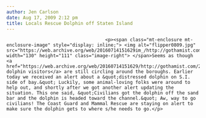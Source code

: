```yaml
---
author: Jen Carlson
date: Aug 17, 2009 2:12 pm
title: Locals Rescue Dolphin off Staten Island
---
```


	
										<p><span class="mt-enclosure mt-enclosure-image" style="display: inline;"> <img alt="flipper0809.jpg" src="https://web.archive.org/web/20160714151629im_/http://gothamist.com/attachments/arts_jen/flipper0809.jpg" width="130" height="111" class="image-right"> </span>Seems as though <a href="https://web.archive.org/web/20160714151629/http://gothamist.com/2009/06/29/dolphins_visit_new_york_waters.php">our dolphin visitors</a> are still circling around the boroughs. Earlier today we received an alert about a &quot;distressed dolphin on S.I. side of bay.&quot; Luckily, some animal-loving folks were around to help out, and shortly after we got another alert updating the situation. This one said, &quot;Civilians got the dolphin off the sand bar and the dolphin is headed toward the channel.&quot; Aw, way to go civilians! The Coast Guard and Mammal Rescue are staying on alert to make sure the dolphin gets to where s/he needs to go.</p>					
										
									
				